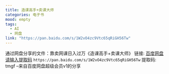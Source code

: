 ```yaml
---
title: 造课高手+卖课大师
categories: 电子书
mood: empty
tags:
  - AI
  - 网盘
link: "https://pan.baidu.com/s/1W2vO4zc9Vtc65qRiGH56Tw"
---
```


  通过网盘分享的文件：靠卖网课日入过万《造课高手+卖课大师》 链接: [百度网盘 请输入提取码](https://pan.baidu.com/s/1W2vO4zc9Vtc65qRiGH56Tw) `https://pan.baidu.com/s/1W2vO4zc9Vtc65qRiGH56Tw` 提取码: tmgf –来自百度网盘超级会员v1的分享
